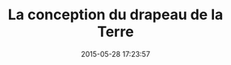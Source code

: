 ---
layout: video
title: La conception du drapeau de la Terre
date:   2015-05-28 17:23:57
path1: videos
path2: design
path3:
category: videos
tags:
- design
intro: Vidéo relatant le process de création du drapeau international de la planète Terre. Un projet de fin d'études de Oskar Pernefeldt au College of Design Beckmans (Stockholm, Suède).
description: Projet de fin d'études de Oskar Pernefeldt au College of Design Beckmans.
id-youtube: yd1CYKFAUzA
viaurl: http://www.flagofplanetearth.com
viatitle: Flag of planet Earth
--- 